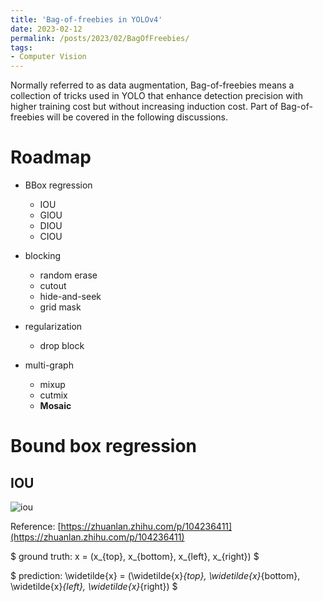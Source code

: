 ```yaml
---
title: 'Bag-of-freebies in YOLOv4'
date: 2023-02-12
permalink: /posts/2023/02/BagOfFreebies/
tags:
- Computer Vision
---
```


Normally referred to as data augmentation, Bag-of-freebies means a collection of tricks used in YOLO that enhance detection precision 
with higher training cost but without increasing induction cost. Part of Bag-of-freebies will be covered in the following discussions.

Roadmap
======
* BBox regression
  * IOU
  * GIOU
  * DIOU
  * CIOU

* blocking
  * random erase
  * cutout
  * hide-and-seek
  * grid mask

* regularization
  * drop block

* multi-graph
  * mixup
  * cutmix
  * **Mosaic**

Bound box regression
======

IOU
------ 

![iou](https://aharendaisuki.github.io/images/iou.png "reference: https://zhuanlan.zhihu.com/p/104236411")

Reference: [https://zhuanlan.zhihu.com/p/104236411](https://zhuanlan.zhihu.com/p/104236411)


$ ground truth: x = (x_{top}, x_{bottom}, x_{left}, x_{right}) $

$ prediction: \widetilde{x} = (\widetilde{x}_{top}, \widetilde{x}_{bottom}, \widetilde{x}_{left}, \widetilde{x}_{right}) $


